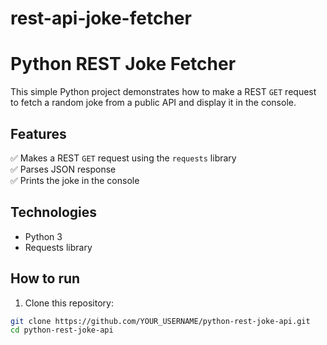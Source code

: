 # rest-api-joke-fetcher
# Python REST Joke Fetcher

This simple Python project demonstrates how to make a REST `GET` request to fetch a random joke from a public API and display it in the console.

## Features
✅ Makes a REST `GET` request using the `requests` library  
✅ Parses JSON response  
✅ Prints the joke in the console

## Technologies
- Python 3
- Requests library

## How to run

1. Clone this repository:
```bash
git clone https://github.com/YOUR_USERNAME/python-rest-joke-api.git
cd python-rest-joke-api
